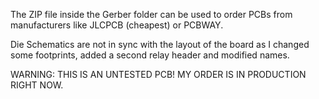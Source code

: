The ZIP file inside the Gerber folder can be used to order PCBs from manufacturers like JLCPCB (cheapest) or PCBWAY.

Die Schematics are not in sync with the layout of the board as I changed some footprints, added a second relay header and modified names.

WARNING: THIS IS AN UNTESTED PCB! MY ORDER IS IN PRODUCTION RIGHT NOW.